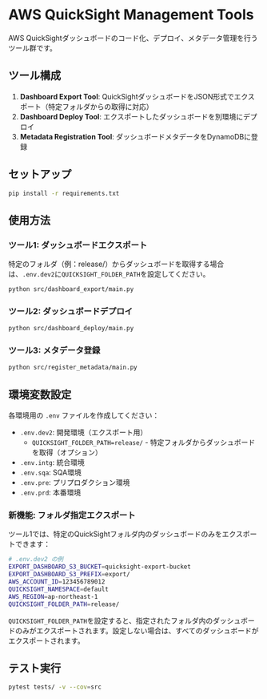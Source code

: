 # AWS QuickSight Management Tools

AWS QuickSightダッシュボードのコード化、デプロイ、メタデータ管理を行うツール群です。

## ツール構成

1. **Dashboard Export Tool**: QuickSightダッシュボードをJSON形式でエクスポート（特定フォルダからの取得に対応）
2. **Dashboard Deploy Tool**: エクスポートしたダッシュボードを別環境にデプロイ
3. **Metadata Registration Tool**: ダッシュボードメタデータをDynamoDBに登録

## セットアップ

```bash
pip install -r requirements.txt
```

## 使用方法

### ツール1: ダッシュボードエクスポート
特定のフォルダ（例：release/）からダッシュボードを取得する場合は、`.env.dev2`に`QUICKSIGHT_FOLDER_PATH`を設定してください。

```bash
python src/dashboard_export/main.py
```

### ツール2: ダッシュボードデプロイ
```bash
python src/dashboard_deploy/main.py
```

### ツール3: メタデータ登録
```bash
python src/register_metadata/main.py
```

## 環境変数設定

各環境用の `.env` ファイルを作成してください：
- `.env.dev2`: 開発環境（エクスポート用）
  - `QUICKSIGHT_FOLDER_PATH=release/` - 特定フォルダからダッシュボードを取得（オプション）
- `.env.intg`: 統合環境
- `.env.sqa`: SQA環境
- `.env.pre`: プリプロダクション環境
- `.env.prd`: 本番環境

### 新機能: フォルダ指定エクスポート

ツール1では、特定のQuickSightフォルダ内のダッシュボードのみをエクスポートできます：

```bash
# .env.dev2 の例
EXPORT_DASHBOARD_S3_BUCKET=quicksight-export-bucket
EXPORT_DASHBOARD_S3_PREFIX=export/
AWS_ACCOUNT_ID=123456789012
QUICKSIGHT_NAMESPACE=default
AWS_REGION=ap-northeast-1
QUICKSIGHT_FOLDER_PATH=release/
```

`QUICKSIGHT_FOLDER_PATH`を設定すると、指定されたフォルダ内のダッシュボードのみがエクスポートされます。設定しない場合は、すべてのダッシュボードがエクスポートされます。

## テスト実行

```bash
pytest tests/ -v --cov=src
```